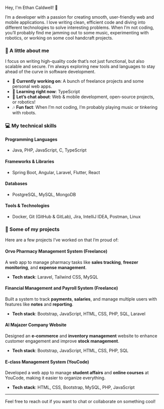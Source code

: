 Hey, I'm Ethan Caldwell! 👋

I’m a developer with a passion for creating smooth, user-friendly web and mobile applications. I love writing clean, efficient code and diving into different technologies to solve interesting problems. When I’m not coding, you’ll probably find me jamming out to some music, experimenting with robotics, or working on some cool handcraft projects.

### 🚀 A little about me

I focus on writing high-quality code that’s not just functional, but also scalable and secure. I’m always exploring new tools and languages to stay ahead of the curve in software development.

- 🔭 **Currently working on**: A bunch of freelance projects and some personal web apps.
- 🌱 **Learning right now**: TypeScript
- 💬 **Let’s chat about**: Web & mobile development, open-source projects, or robotics!
- 🎶 **Fun fact**: When I’m not coding, I’m probably playing music or tinkering with robots.

### 💻 My technical skills

#### **Programming Languages**
- Java, PHP, JavaScript, C, TypeScript

#### **Frameworks & Libraries**
- Spring Boot, Angular, Laravel, Flutter, React

#### **Databases**
- PostgreSQL, MySQL, MongoDB

#### **Tools & Technologies**
- Docker, Git (GitHub & GitLab), Jira, IntelliJ IDEA, Postman, Linux

### 🌟 Some of my projects

Here are a few projects I’ve worked on that I’m proud of:

#### **Orvo Pharmacy Management System** (Freelance)
A web app to manage pharmacy tasks like **sales tracking**, **freezer monitoring**, and **expense management**.

- **Tech stack**: Laravel, Tailwind CSS, MySQL

#### **Financial Management and Payroll System** (Freelance)
Built a system to track **payments**, **salaries**, and manage multiple users with features like **notes** and **reporting**.

- **Tech stack**: Bootstrap, JavaScript, HTML, CSS, PHP, SQL, Laravel

#### **Al Majazer Company Website**
Designed an **e-commerce** and **inventory management** website to enhance customer engagement and improve **stock management**.

- **Tech stack**: Bootstrap, JavaScript, HTML, CSS, PHP, SQL

#### **E-class Management System** (YouCode)
Developed a web app to manage **student affairs** and **online courses** at YouCode, making it easier to organize everything.

- **Tech stack**: HTML, CSS, Bootstrap, MySQL, PHP, JavaScript

---

Feel free to reach out if you want to chat or collaborate on something cool!
